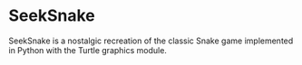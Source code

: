 # SeekSnake
SeekSnake is a nostalgic recreation of the classic Snake game implemented in Python with the Turtle graphics module.
